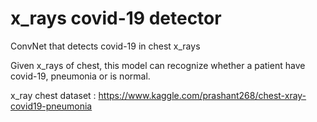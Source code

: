 # x_rays covid-19 detector
 ConvNet that detects covid-19 in chest x_rays

Given x_rays of chest, this model can recognize whether a patient have covid-19, pneumonia or is normal.

x_ray chest dataset : https://www.kaggle.com/prashant268/chest-xray-covid19-pneumonia
